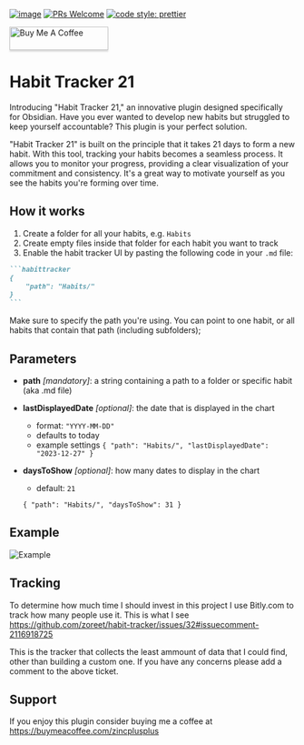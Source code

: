 [![image](https://img.shields.io/github/release/zoreet/habit-tracker.svg)](https://github.com/zoreet/habit-tracker/releases)
[![PRs Welcome](https://img.shields.io/badge/PRs-welcome-brightgreen.svg?style=flat-square)](https://makeapullrequest.com)
[![code style: prettier](https://img.shields.io/badge/code_style-prettier-ff69b4.svg?style=flat-square)](https://github.com/prettier/prettier)

<a href="https://buymeacoffee.com/zincplusplus" target="_blank"><img src="https://www.buymeacoffee.com/assets/img/custom_images/orange_img.png" alt="Buy Me A Coffee" style="height: 41px !important;width: 174px !important;box-shadow: 0px 3px 2px 0px rgba(190, 190, 190, 0.5) !important;-webkit-box-shadow: 0px 3px 2px 0px rgba(190, 190, 190, 0.5) !important;" ></a>

# Habit Tracker 21

Introducing "Habit Tracker 21," an innovative plugin designed specifically for Obsidian. Have you ever wanted to develop new habits but struggled to keep yourself accountable? This plugin is your perfect solution.

"Habit Tracker 21" is built on the principle that it takes 21 days to form a new habit. With this tool, tracking your habits becomes a seamless process. It allows you to monitor your progress, providing a clear visualization of your commitment and consistency. It's a great way to motivate yourself as you see the habits you're forming over time.

## How it works

1. Create a folder for all your habits, e.g. `Habits`
2. Create empty files inside that folder for each habit you want to track
3. Enable the habit tracker UI by pasting the following code in your `.md` file:

````markdown
```habittracker
{
	"path": "Habits/"
}
```
````

Make sure to specify the path you're using. You can point to one habit, or all habits that contain that path (including subfolders);

## Parameters

- **path** _[mandatory]_: a string containing a path to a folder or specific habit (aka .md file)

- **lastDisplayedDate** _[optional]_: the date that is displayed in the chart

  - format: `"YYYY-MM-DD"`
  - defaults to today
  - example settings
    `{
	"path": "Habits/",
	"lastDisplayedDate": "2023-12-27"
}`

- **daysToShow** _[optional]_: how many dates to display in the chart

  - default: `21`

  `{
	"path": "Habits/",
	"daysToShow": 31
}`

## Example

![Example](docs/assets/ui-demo.png)


## Tracking

To determine how much time I should invest in this project I use Bitly.com to track how many people use it. This is what I see https://github.com/zoreet/habit-tracker/issues/32#issuecomment-2116918725

This is the tracker that collects the least ammount of data that I could find, other than building a custom one. If you have any concerns please add a comment to the above ticket.


## Support

If you enjoy this plugin consider buying me a coffee at https://buymeacoffee.com/zincplusplus
